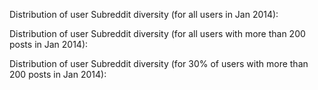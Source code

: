 Distribution of user Subreddit diversity (for all users in Jan 2014):

Distribution of user Subreddit diversity (for all users with more than 200 posts in Jan 2014):

Distribution of user Subreddit diversity (for 30% of users with more than 200 posts in Jan 2014):
